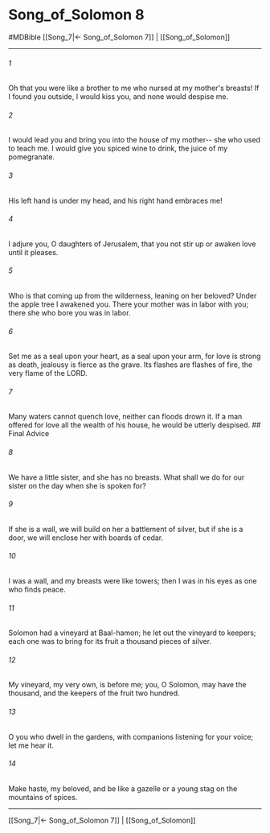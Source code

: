 # Song_of_Solomon 8
#MDBible
[[Song_7|← Song_of_Solomon 7]] | [[Song_of_Solomon]]

***

###### 1 

Oh that you were like a brother to me who nursed at my mother's breasts! If I found you outside, I would kiss you, and none would despise me. 

###### 2 

I would lead you and bring you into the house of my mother-- she who used to teach me. I would give you spiced wine to drink, the juice of my pomegranate. 

###### 3 

His left hand is under my head, and his right hand embraces me! 

###### 4 

I adjure you, O daughters of Jerusalem, that you not stir up or awaken love until it pleases. 

###### 5 

Who is that coming up from the wilderness, leaning on her beloved? Under the apple tree I awakened you. There your mother was in labor with you; there she who bore you was in labor. 

###### 6 

Set me as a seal upon your heart, as a seal upon your arm, for love is strong as death, jealousy is fierce as the grave. Its flashes are flashes of fire, the very flame of the LORD. 

###### 7 

Many waters cannot quench love, neither can floods drown it. If a man offered for love all the wealth of his house, he would be utterly despised. ## Final Advice 

###### 8 

We have a little sister, and she has no breasts. What shall we do for our sister on the day when she is spoken for? 

###### 9 

If she is a wall, we will build on her a battlement of silver, but if she is a door, we will enclose her with boards of cedar. 

###### 10 

I was a wall, and my breasts were like towers; then I was in his eyes as one who finds peace. 

###### 11 

Solomon had a vineyard at Baal-hamon; he let out the vineyard to keepers; each one was to bring for its fruit a thousand pieces of silver. 

###### 12 

My vineyard, my very own, is before me; you, O Solomon, may have the thousand, and the keepers of the fruit two hundred. 

###### 13 

O you who dwell in the gardens, with companions listening for your voice; let me hear it. 

###### 14 

Make haste, my beloved, and be like a gazelle or a young stag on the mountains of spices. 

***

[[Song_7|← Song_of_Solomon 7]] | [[Song_of_Solomon]]
